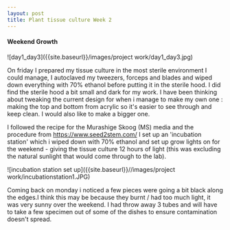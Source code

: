 ```yaml
---
layout: post
title: Plant tissue culture Week 2
---
```


#### Weekend Growth

![day1_day3]({{site.baseurl}}/images/project work/day1_day3.jpg)

On friday I prepared my tissue culture in the most sterile environment I could manage, I autoclaved my tweezers, forceps and blades and wiped down everything with 70% ethanol before putting it in the sterile hood. I did find the sterile hood a bit small and dark for my work.
I have been thinking about tweaking the current design for when i manage to make my own one : making the top and bottom from acrylic so it's easier to see through and keep clean. I would also like to make a bigger one.

I followed the recipe for the Murashige Skoog (MS) media and the procedure from https://www.seed2stem.com/
I set up an 'incubation station' which i wiped down with 70% ethanol and set up grow lights on for the weekend -  giving the tissue culture 12 hours of light (this was excluding the natural sunlight that would come through to the lab).

![incubation station set up]({{site.baseurl}}//images/project work/incubationstation1.JPG)

Coming back on monday i noticed a few pieces were going a bit black along the edges.I think this may be because they burnt / had too much light, it was very sunny over the weekend.
I had throw away 3 tubes and will have to take a few specimen out of some of the dishes to ensure contamination doesn't spread.
